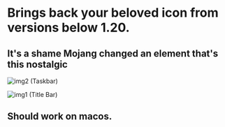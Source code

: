 # Brings back your beloved icon from versions below 1.20. 
## It's a shame Mojang changed an element that's this nostalgic 
![img2](https://i.imgur.com/s93JbZj.png) (Taskbar)

![img1](https://i.imgur.com/q14OL8E.png) (Title Bar)

## Should work on macos.

